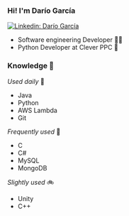 ### Hi! I'm Darío García

[![Linkedin: Darío García](https://img.shields.io/badge/-Dario%20Garcia-blue?style=flat&logo=Linkedin&logoColor=white&link=https://www.linkedin.com/in/darío-garcía-martín)](https://www.linkedin.com/in/darío-garcía-martín)

- Software engineering Developer :man_student:
- Python Developer at Clever PPC 🤖

### Knowledge 🧠

*Used daily* 🚀
- Java
- Python
- AWS Lambda
- Git

  
*Frequently used* 🚙
- C
- C#
- MySQL
- MongoDB

*Slightly used* 🚲
- Unity
- C++
